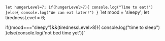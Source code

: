 
`let hungerLevel=7;
if(hungerLevel>7){
  console.log("Time to eat!")
}else{
  console.log("We can eat later!")
}`
`let mood = 'sleepy';
let tirednessLevel = 6;

if((mood==="sleepy")&&(tirednessLevel>8)){
  console.log("time to sleep")
}else{console.log('not bed time yet')}`

